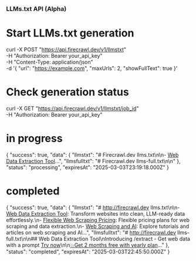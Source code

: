 ### LLMs.txt API (Alpha)


# Start LLMs.txt generation
curl -X POST "https://api.firecrawl.dev/v1/llmstxt" \
  -H "Authorization: Bearer your_api_key" \
  -H "Content-Type: application/json" \
  -d '{
    "url": "https://example.com",
    "maxUrls": 2,
    "showFullText": true
  }'

# Check generation status
curl -X GET "https://api.firecrawl.dev/v1/llmstxt/job_id" \
  -H "Authorization: Bearer your_api_key"

# in progress
  {
  "success": true,
  "data": {
    "llmstxt": "# Firecrawl.dev llms.txt\n\n- [Web Data Extraction Tool](https://www.firecrawl.dev/)...",
    "llmsfulltxt": "# Firecrawl.dev llms-full.txt\n\n"
  },
  "status": "processing",
  "expiresAt": "2025-03-03T23:19:18.000Z"
}

# completed
{
  "success": true,
  "data": {
    "llmstxt": "# http://firecrawl.dev llms.txt\n\n- [Web Data Extraction Tool](https://www.firecrawl.dev/): Transform websites into clean, LLM-ready data effortlessly.\n- [Flexible Web Scraping Pricing](https://www.firecrawl.dev/pricing): Flexible pricing plans for web scraping and data extraction.\n- [Web Scraping and AI](https://www.firecrawl.dev/blog): Explore tutorials and articles on web scraping and AI...",
    "llmsfulltxt": "# http://firecrawl.dev llms-full.txt\n\n## Web Data Extraction Tool\nIntroducing /extract - Get web data with a prompt [Try now](https://www.firecrawl.dev/extract)\n\n[💥Get 2 months free with yearly plan](https://www.firecrawl.dev/pricing)..."
  },
  "status": "completed",
  "expiresAt": "2025-03-03T22:45:50.000Z"
}